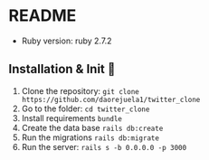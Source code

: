 # README

* Ruby version: ruby 2.7.2

## Installation & Init 📖

1. Clone the repository: `git clone https://github.com/daorejuela1/twitter_clone`
2. Go to the folder: `cd twitter_clone`
3. Install requirements `bundle`
4. Create the data base `rails db:create`
5. Run the migrations `rails db:migrate`
6. Run the server: `rails s -b 0.0.0.0 -p 3000`
